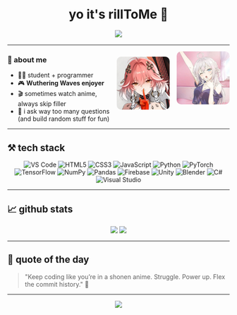 <h1 align="center">yo it's rillToMe 👾</h1>

<p align="center">
  <img src="https://readme-typing-svg.herokuapp.com?color=F97316&center=true&vCenter=true&lines=just+vibin+in+the+terminal...;coding+in+peace%20%20%20%20%20%20%20%20;Wuthering+Waves+gang%20%20%20%20" />
</p>


---

<img src="https://github.com/rillToMe/rillToMe/raw/main/assets/alya.jpeg" alt="alya" width="120" align="right" style="margin-left: 16px; border-radius: 10px;" />
<img src="https://github.com/rillToMe/rillToMe/raw/main/assets/changli.jpeg" alt="changli" width="120" align="right" style="margin-left: 16px; border-radius: 10px; margin-top: 12px;" />

### 🧠 about me

- 🧑‍💻 student + programmer  
- 🎮 **Wuthering Waves enjoyer**  
- 🎬 sometimes watch anime, always skip filler  
- 💭 i ask way too many questions (and build random stuff for fun)
---

## ⚒️ tech stack

<div align="center">
  <img src="https://cdn.jsdelivr.net/gh/devicons/devicon/icons/vscode/vscode-original.svg" height="40" alt="VS Code" />
  <img src="https://cdn.jsdelivr.net/gh/devicons/devicon/icons/html5/html5-original.svg" height="40" alt="HTML5" />
  <img src="https://cdn.jsdelivr.net/gh/devicons/devicon/icons/css3/css3-original.svg" height="40" alt="CSS3" />
  <img src="https://cdn.jsdelivr.net/gh/devicons/devicon/icons/javascript/javascript-original.svg" height="40" alt="JavaScript" />
  <img src="https://cdn.jsdelivr.net/gh/devicons/devicon/icons/python/python-original.svg" height="40" alt="Python" />
  <img src="https://cdn.jsdelivr.net/gh/devicons/devicon/icons/pytorch/pytorch-original.svg" height="40" alt="PyTorch" />
  <img src="https://cdn.jsdelivr.net/gh/devicons/devicon/icons/tensorflow/tensorflow-original.svg" height="40" alt="TensorFlow" />
  <img src="https://cdn.jsdelivr.net/gh/devicons/devicon/icons/numpy/numpy-original.svg" height="40" alt="NumPy" />
  <img src="https://cdn.jsdelivr.net/gh/devicons/devicon/icons/pandas/pandas-original.svg" height="40" alt="Pandas" />
  <img src="https://cdn.jsdelivr.net/gh/devicons/devicon/icons/firebase/firebase-plain.svg" height="40" alt="Firebase" />
  <img src="https://cdn.jsdelivr.net/gh/devicons/devicon/icons/unity/unity-original.svg" height="40" alt="Unity" />
  <img src="https://cdn.jsdelivr.net/gh/devicons/devicon/icons/blender/blender-original.svg" height="40" alt="Blender" />
  <img src="https://cdn.jsdelivr.net/gh/devicons/devicon/icons/csharp/csharp-original.svg" height="40" alt="C#" />
  <img src="https://cdn.jsdelivr.net/gh/devicons/devicon/icons/visualstudio/visualstudio-plain.svg" height="40" alt="Visual Studio" />
</div>

---

## 📈 github stats

<p align="center">
  <img src="https://github-readme-stats.vercel.app/api?username=rillToMe&show_icons=true&theme=radical&hide=stars" height="170" />
  <img src="https://github-readme-stats.vercel.app/api/top-langs/?username=rillToMe&layout=compact&theme=radical" height="170" />
</p>

---

## 💬 quote of the day
> "Keep coding like you’re in a shonen anime. Struggle. Power up. Flex the commit history." 🐉

---

<p align="center">
  <img src="https://media.giphy.com/media/v1.Y2lkPTc5MGI3NjExdDRycGNhcnh6emFwN3ZheHRra3ZwczVhZGJxaDZjMWNqbG9tOXV0bCZlcD12MV9naWZzX3NlYXJjaCZjdD1n/HUkOv6w5VYy6U/giphy.gif" width="200"/>
</p>
